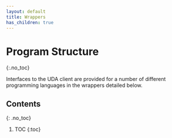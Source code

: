 ```yaml
---
layout: default
title: Wrappers
has_children: true
---
```


# Program Structure
{:.no_toc}

Interfaces to the UDA client are provided for a number of different programming languages in the wrappers detailed below. 

## Contents
{: .no_toc}
1. TOC
{:toc}